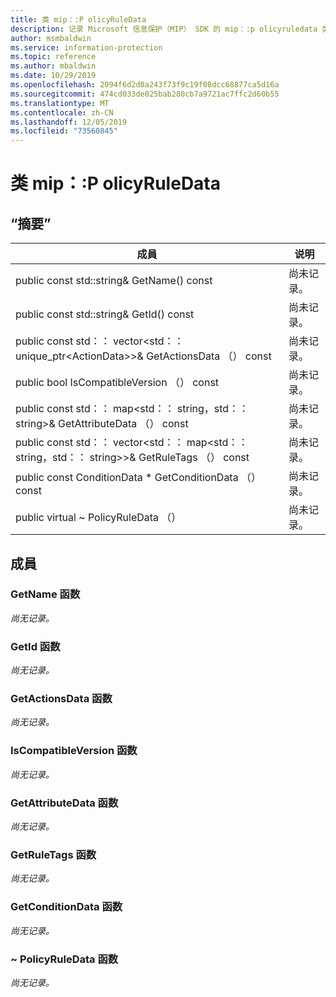 ```yaml
---
title: 类 mip：:P olicyRuleData
description: 记录 Microsoft 信息保护（MIP） SDK 的 mip：:p olicyruledata 类。
author: msmbaldwin
ms.service: information-protection
ms.topic: reference
ms.author: mbaldwin
ms.date: 10/29/2019
ms.openlocfilehash: 2094f6d2d0a243f73f9c19f08dcc68877ca5d16a
ms.sourcegitcommit: 474cd033de025bab280cb7a9721ac7ffc2d60b55
ms.translationtype: MT
ms.contentlocale: zh-CN
ms.lasthandoff: 12/05/2019
ms.locfileid: "73560845"
---
```

# <a name="class-mippolicyruledata"></a>类 mip：:P olicyRuleData 
  
## <a name="summary"></a>“摘要”
 成員                        | 说明                                
--------------------------------|---------------------------------------------
public const std::string& GetName() const  | 尚未记录。
public const std::string& GetId() const  | 尚未记录。
public const std：： vector\<std：： unique_ptr\<ActionData\>\>& GetActionsData （） const  | 尚未记录。
public bool IsCompatibleVersion （） const  | 尚未记录。
public const std：： map\<std：： string，std：： string\>& GetAttributeData （） const  | 尚未记录。
public const std：： vector\<std：： map\<std：： string，std：： string\>\>& GetRuleTags （） const  | 尚未记录。
public const ConditionData * GetConditionData （） const  | 尚未记录。
public virtual ~ PolicyRuleData （）  | 尚未记录。
  
## <a name="members"></a>成員
  
### <a name="getname-function"></a>GetName 函数
_尚无记录。_

  
### <a name="getid-function"></a>GetId 函数
_尚无记录。_

  
### <a name="getactionsdata-function"></a>GetActionsData 函数
_尚无记录。_

  
### <a name="iscompatibleversion-function"></a>IsCompatibleVersion 函数
_尚无记录。_

  
### <a name="getattributedata-function"></a>GetAttributeData 函数
_尚无记录。_

  
### <a name="getruletags-function"></a>GetRuleTags 函数
_尚无记录。_

  
### <a name="getconditiondata-function"></a>GetConditionData 函数
_尚无记录。_

  
### <a name="policyruledata-function"></a>~ PolicyRuleData 函数
_尚无记录。_
